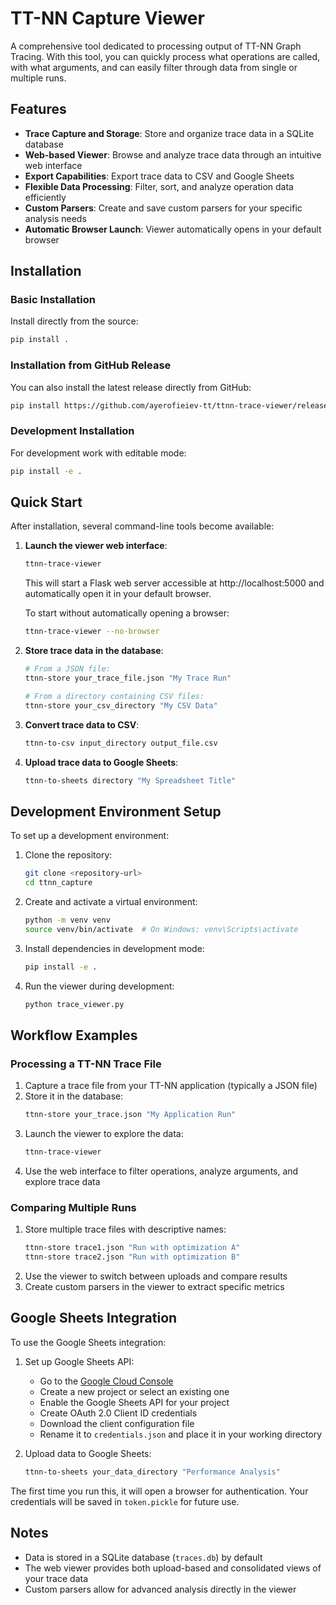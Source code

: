 # TT-NN Capture Viewer

A comprehensive tool dedicated to processing output of TT-NN Graph Tracing. With this tool, you can quickly process what operations are called, with what arguments, and can easily filter through data from single or multiple runs.

## Features

- **Trace Capture and Storage**: Store and organize trace data in a SQLite database
- **Web-based Viewer**: Browse and analyze trace data through an intuitive web interface
- **Export Capabilities**: Export trace data to CSV and Google Sheets
- **Flexible Data Processing**: Filter, sort, and analyze operation data efficiently
- **Custom Parsers**: Create and save custom parsers for your specific analysis needs
- **Automatic Browser Launch**: Viewer automatically opens in your default browser

## Installation

### Basic Installation

Install directly from the source:

```bash
pip install .
```

### Installation from GitHub Release

You can also install the latest release directly from GitHub:

```bash
pip install https://github.com/ayerofieiev-tt/ttnn-trace-viewer/releases/download/latest/ttnn_trace_viewer-0.1.0-py3-none-any.whl
```

### Development Installation

For development work with editable mode:

```bash
pip install -e .
```

## Quick Start

After installation, several command-line tools become available:

1. **Launch the viewer web interface**:
   ```bash
   ttnn-trace-viewer
   ```
   This will start a Flask web server accessible at http://localhost:5000 and automatically open it in your default browser.
   
   To start without automatically opening a browser:
   ```bash
   ttnn-trace-viewer --no-browser
   ```

2. **Store trace data in the database**:
   ```bash
   # From a JSON file:
   ttnn-store your_trace_file.json "My Trace Run"
   
   # From a directory containing CSV files:
   ttnn-store your_csv_directory "My CSV Data"
   ```

3. **Convert trace data to CSV**:
   ```bash
   ttnn-to-csv input_directory output_file.csv
   ```

4. **Upload trace data to Google Sheets**:
   ```bash
   ttnn-to-sheets directory "My Spreadsheet Title"
   ```

## Development Environment Setup

To set up a development environment:

1. Clone the repository:
   ```bash
   git clone <repository-url>
   cd ttnn_capture
   ```

2. Create and activate a virtual environment:
   ```bash
   python -m venv venv
   source venv/bin/activate  # On Windows: venv\Scripts\activate
   ```

3. Install dependencies in development mode:
   ```bash
   pip install -e .
   ```

4. Run the viewer during development:
   ```bash
   python trace_viewer.py
   ```

## Workflow Examples

### Processing a TT-NN Trace File

1. Capture a trace file from your TT-NN application (typically a JSON file)
2. Store it in the database:
   ```bash
   ttnn-store your_trace.json "My Application Run"
   ```
3. Launch the viewer to explore the data:
   ```bash
   ttnn-trace-viewer
   ```
4. Use the web interface to filter operations, analyze arguments, and explore trace data

### Comparing Multiple Runs

1. Store multiple trace files with descriptive names:
   ```bash
   ttnn-store trace1.json "Run with optimization A"
   ttnn-store trace2.json "Run with optimization B"
   ```
2. Use the viewer to switch between uploads and compare results
3. Create custom parsers in the viewer to extract specific metrics

## Google Sheets Integration

To use the Google Sheets integration:

1. Set up Google Sheets API:
   - Go to the [Google Cloud Console](https://console.cloud.google.com/)
   - Create a new project or select an existing one
   - Enable the Google Sheets API for your project
   - Create OAuth 2.0 Client ID credentials
   - Download the client configuration file
   - Rename it to `credentials.json` and place it in your working directory

2. Upload data to Google Sheets:
   ```bash
   ttnn-to-sheets your_data_directory "Performance Analysis"
   ```

The first time you run this, it will open a browser for authentication. Your credentials will be saved in `token.pickle` for future use.

## Notes

- Data is stored in a SQLite database (`traces.db`) by default
- The web viewer provides both upload-based and consolidated views of your trace data
- Custom parsers allow for advanced analysis directly in the viewer 